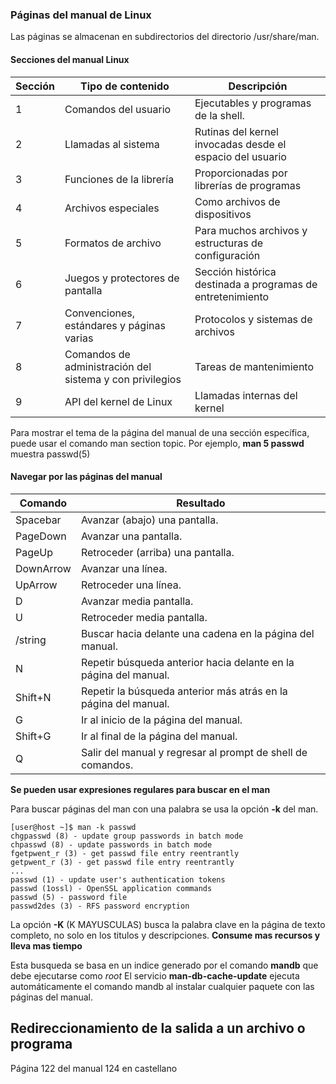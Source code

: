 ### Páginas del manual de Linux ###

Las páginas se almacenan en subdirectorios del directorio /usr/share/man.

#### Secciones del manual Linux #### 

| Sección  | Tipo de contenido  | Descripción |
|----------|--------------------|-------------|
| 1 | Comandos del usuario | Ejecutables y programas de la shell. |
| 2 | Llamadas al sistema | Rutinas del kernel invocadas desde el espacio del usuario |
| 3 | Funciones de la librería | Proporcionadas por librerías de programas |
| 4 | Archivos especiales | Como archivos de dispositivos |
| 5 | Formatos de archivo | Para muchos archivos y estructuras de configuración |
| 6 | Juegos y protectores de pantalla |Sección histórica destinada a programas de entretenimiento |
| 7 | Convenciones, estándares y páginas varias | Protocolos y sistemas de archivos |
| 8 | Comandos de administración del sistema y con privilegios | Tareas de mantenimiento |
| 9 | API del kernel de Linux | Llamadas internas del kernel |

Para mostrar el tema de la página del manual de una sección específica, puede usar el comando man
section topic. Por ejemplo, **man 5 passwd** muestra passwd(5)

#### Navegar por las páginas del manual ####

| Comando | Resultado |
|----------|------------|
| Spacebar | Avanzar (abajo) una pantalla. |
|PageDown | Avanzar una pantalla. |
| PageUp | Retroceder (arriba) una pantalla. |
| DownArrow | Avanzar una línea. |
| UpArrow | Retroceder una línea. |
| D | Avanzar media pantalla. |
| U | Retroceder media pantalla. |
| /string | Buscar hacia delante una cadena en la página del manual. |
| N | Repetir búsqueda anterior hacia delante en la página del manual. |
| Shift+N | Repetir la búsqueda anterior más atrás en la página del manual. |
| G | Ir al inicio de la página del manual. |
| Shift+G | Ir al final de la página del manual. |
| Q | Salir del manual y regresar al prompt de shell de comandos. |

**Se pueden usar expresiones regulares para buscar en el man**

Para buscar páginas del man con una palabra se usa la opción **-k** del man.

```console
[user@host ~]$ man -k passwd
chgpasswd (8) - update group passwords in batch mode
chpasswd (8) - update passwords in batch mode
fgetpwent_r (3) - get passwd file entry reentrantly
getpwent_r (3) - get passwd file entry reentrantly
...
passwd (1) - update user's authentication tokens
passwd (1ossl) - OpenSSL application commands
passwd (5) - password file
passwd2des (3) - RFS password encryption
```

La opción **-K** (K MAYUSCULAS) busca la palabra clave en la página de texto completo, no solo en los titulos y descripciones. **Consume mas recursos y lleva mas tiempo**

Esta busqueda se basa en un indice generado por el comando **mandb** que debe ejecutarse como *root*
El servicio **man-db-cache-update** ejecuta automáticamente el comando mandb al instalar cualquier paquete con las páginas del manual.


## Redireccionamiento de la salida a un archivo o programa ## 

Página 122 del manual 124 en castellano
